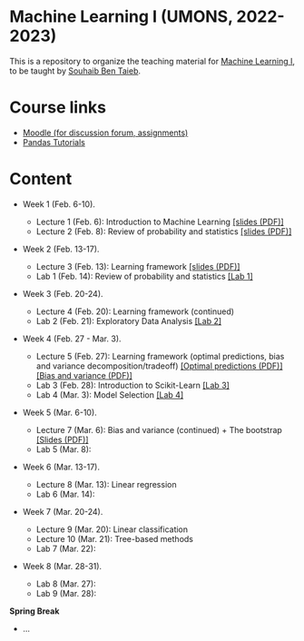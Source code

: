 # Machine Learning I (UMONS, 2022-2023)

This is a repository to organize the teaching material for [Machine Learning I](https://applications.umons.ac.be/web/en/pde/2022-2023/aa/S-INFO-256.htm), to be taught by [Souhaib Ben Taieb](http://www.souhaib-bentaieb.com).

# Course links

- [Moodle (for discussion forum, assignments)](https://moodle.umons.ac.be/course/view.php?id=2785)
- [Pandas Tutorials](https://pandas.pydata.org/docs/user_guide/10min.html#operations)

# Content

- Week 1 (Feb. 6-10). 
  - Lecture 1 (Feb. 6): Introduction to Machine Learning [[slides (PDF)]](./slides/lecture1-intro.pdf)
  - Lecture 2 (Feb. 8): Review of probability and statistics [[slides (PDF)]](./slides/lecture2-prob-stats-review.pdf)


- Week 2 (Feb. 13-17). 
  - Lecture 3 (Feb. 13): Learning framework [[slides (PDF)]](./slides/lecture3-learning-framework.pdf)
  - Lab 1 (Feb. 14): Review of probability and statistics [[Lab 1]](./labs/lab1/)
  
- Week 3 (Feb. 20-24). 
  - Lecture 4 (Feb. 20): Learning framework (continued)
  - Lab 2 (Feb. 21): Exploratory Data Analysis [[Lab 2]](./labs/lab2/)
  
- Week 4 (Feb. 27 - Mar. 3). 
  - Lecture 5 (Feb. 27): Learning framework (optimal predictions, bias and variance decomposition/tradeoff) [[Optimal predictions (PDF)]](./slides/lecture5-optimal-predictions.pdf) [[Bias and variance (PDF)]](./slides/lecture6-bias-variance.pdf)
  - Lab 3 (Feb. 28): Introduction to Scikit-Learn [[Lab 3]](./labs/lab3/)
  - Lab 4 (Mar. 3): Model Selection [[Lab 4]](./labs/lab4/)

- Week 5 (Mar. 6-10). 
  - Lecture 7 (Mar. 6): Bias and variance (continued) + The bootstrap [[Slides (PDF)]](./slides/lecture7-bootstrap.pdf)
  - Lab 5 (Mar. 8): 

- Week 6 (Mar. 13-17). 
  - Lecture 8 (Mar. 13): Linear regression
  - Lab 6 (Mar. 14): 

- Week 7 (Mar. 20-24). 
  - Lecture 9 (Mar. 20): Linear classification
  - Lecture 10 (Mar. 21): Tree-based methods
  - Lab 7 (Mar. 22): 

- Week 8 (Mar. 28-31). 
  - Lab 8 (Mar. 27): 
  - Lab 9 (Mar. 28): 


**Spring Break**


- ...

